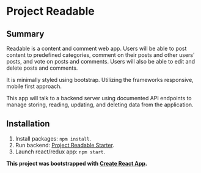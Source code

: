 # Project Readable

## Summary
Readable is a content and comment web app. Users will be able to post content to predefined categories, comment on their posts and other users' posts, and vote on posts and comments. Users will also be able to edit and delete posts and comments.

It is minimally styled using bootstrap. Utilizing the frameworks responsive, mobile first approach.

This app will talk to a backend server using documented API endpoints to manage storing, reading, updating, and deleting data from the application.

## Installation

1. Install packages: `npm install`.
2. Run backend: [Project Readable Starter](https://github.com/udacity/reactnd-project-readable-starter).
3. Launch react/redux app: `npm start`.

**This project was bootstrapped with [Create React App](https://github.com/facebookincubator/create-react-app).**
